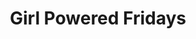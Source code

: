 ---
draft: false
title: "Girl Powered Fridays"
page_title: "Girl Powered Fridays"
description: "Events for girls ages 9 to 11"
event_id: "gr35"
weight: "2"
meetings:
- meeting: "2024-09-27"
  data_item_id: "gpf-09-22-2024"
  data_item_description: "Intro to Coding with text-based programming languages"
- meeting: "2024-11-15"
  data_item_description: "Lego Robotics"
  data_item_id: "gpf-11-15-2024"
- meeting: "2025-01-24"
  data_item_description: "Vex Robotics"
  data_item_id: "gpf-01-24-2024"
- meeting: "2025-03-07"
  data_item_description: "Shpero Robotics"
  data_item_id: "gpf-11-7-2024"
- meeting: "2025-05-02"
  data_item_id: "gpf-5-2-2025"
  data_item_description: "Aerial Drones"
---